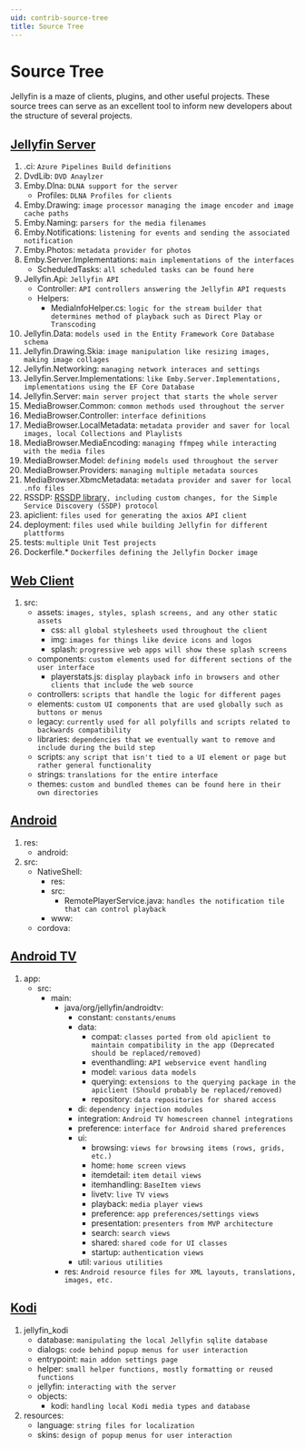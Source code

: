 ```yaml
---
uid: contrib-source-tree
title: Source Tree
---
```


# Source Tree

Jellyfin is a maze of clients, plugins, and other useful projects. These source trees can serve as an excellent tool to inform new developers about the structure of several projects.

## [Jellyfin Server](https://github.com/jellyfin/jellyfin)

1.  .ci: `Azure Pipelines Build definitions`
2.  DvdLib: `DVD Anaylzer`
3.  Emby.Dlna: `DLNA support for the server`
    - Profiles: `DLNA Profiles for clients`
4.  Emby.Drawing: `image processor managing the image encoder and image cache paths`
5.  Emby.Naming: `parsers for the media filenames`
6.  Emby.Notifications: `listening for events and sending the associated notification`
7.  Emby.Photos: `metadata provider for photos`
8.  Emby.Server.Implementations: `main implementations of the interfaces`
    - ScheduledTasks: `all scheduled tasks can be found here`
9.  Jellyfin.Api: `Jellyfin API`
    - Controller: `API controllers answering the Jellyfin API requests`
    - Helpers:
      - MediaInfoHelper.cs: `logic for the stream builder that determines method of playback such as Direct Play or Transcoding`
10. Jellyfin.Data: `models used in the Entity Framework Core Database schema`
11. Jellyfin.Drawing.Skia: `image manipulation like resizing images, making image collages`
12. Jellyfin.Networking: `managing network interaces and settings`
13. Jellyfin.Server.Implementations: `like Emby.Server.Implementations, implementations using the EF Core Database`
14. Jellyfin.Server: `main server project that starts the whole server`
15. MediaBrowser.Common: `common methods used throughout the server`
16. MediaBrowser.Controller: `interface definitions`
17. MediaBrowser.LocalMetadata: `metadata provider and saver for local images, local Collections and Playlists`
18. MediaBrowser.MediaEncoding: `managing ffmpeg while interacting with the media files`
19. MediaBrowser.Model: `defining models used throughout the server`
20. MediaBrowser.Providers: `managing multiple metadata sources`
21. MediaBrowser.XbmcMetadata: `metadata provider and saver for local .nfo files`
22. RSSDP: [RSSDP library](https://github.com/Yortw/RSSDP)`, including custom changes, for the Simple Service Discovery (SSDP) protocol`
23. apiclient: `files used for generating the axios API client`
24. deployment: `files used while building Jellyfin for different plattforms`
25. tests: `multiple Unit Test projects`
26. Dockerfile.* `Dockerfiles defining the Jellyfin Docker image`

## [Web Client](https://github.com/jellyfin/jellyfin-web)

1. src:
    - assets: `images, styles, splash screens, and any other static assets`
        - css: `all global stylesheets used throughout the client`
        - img: `images for things like device icons and logos`
        - splash: `progressive web apps will show these splash screens`
    - components: `custom elements used for different sections of the user interface`
        - playerstats.js: `display playback info in browsers and other clients that include the web source`
    - controllers: `scripts that handle the logic for different pages`
    - elements: `custom UI components that are used globally such as buttons or menus`
    - legacy: `currently used for all polyfills and scripts related to backwards compatibility`
    - libraries: `dependencies that we eventually want to remove and include during the build step`
    - scripts: `any script that isn't tied to a UI element or page but rather general functionality`
    - strings: `translations for the entire interface`
    - themes: `custom and bundled themes can be found here in their own directories`

## [Android](https://github.com/jellyfin/jellyfin-android)

1. res:
   - android:
2. src:
   - NativeShell:
     - res:
     - src:
       - RemotePlayerService.java: `handles the notification tile that can control playback`
     - www:
   - cordova:

## [Android TV](https://github.com/jellyfin/jellyfin-androidtv)

1. app:
   - src:
     - main:
       - java/org/jellyfin/androidtv:
         - constant: `constants/enums`
         - data:
           - compat: `classes ported from old apiclient to maintain compatibility in the app (Deprecated should be replaced/removed)`
           - eventhandling: `API webservice event handling`
           - model: `various data models`
           - querying: `extensions to the querying package in the apiclient (Should probably be replaced/removed)`
           - repository: `data repositories for shared access`
         - di: `dependency injection modules`
         - integration: `Android TV homescreen channel integrations`
         - preference: `interface for Android shared preferences`
         - ui:
           - browsing: `views for browsing items (rows, grids, etc.)`
           - home: `home screen views`
           - itemdetail: `item detail views`
           - itemhandling: `BaseItem views`
           - livetv: `live TV views`
           - playback: `media player views`
           - preference: `app preferences/settings views`
           - presentation: `presenters from MVP architecture`
           - search: `search views`
           - shared: `shared code for UI classes`
           - startup: `authentication views`
         - util: `various utilities`
       - res: `Android resource files for XML layouts, translations, images, etc.`

## [Kodi](https://github.com/jellyfin/jellyfin-kodi)

1. jellyfin_kodi
   - database: `manipulating the local Jellyfin sqlite database`
   - dialogs: `code behind popup menus for user interaction`
   - entrypoint: `main addon settings page`
   - helper: `small helper functions, mostly formatting or reused functions`
   - jellyfin: `interacting with the server`
   - objects:
     - kodi: `handling local Kodi media types and database`
2. resources:
   - language: `string files for localization`
   - skins: `design of popup menus for user interaction`
